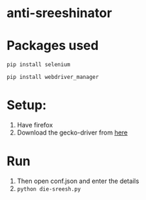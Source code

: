 # anti-sreeshinator

# Packages used
`pip install selenium`

`pip install webdriver_manager`


# Setup:
1. Have firefox
2. Download the gecko-driver from [here](https://github.com/mozilla/geckodriver/releases)

# Run
1. Then open conf.json and enter the details 
2. `python die-sreesh.py`
